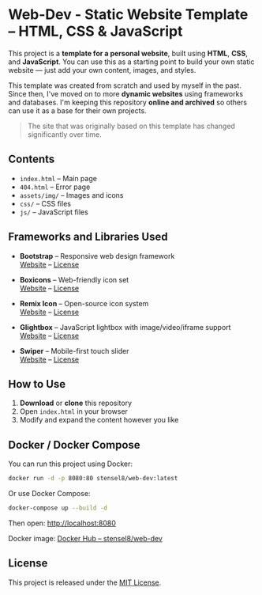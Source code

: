 # Web-Dev - Static Website Template – HTML, CSS & JavaScript

This project is a **template for a personal website**, built using **HTML**, **CSS**, and **JavaScript**. You can use this as a starting point to build your own static website — just add your own content, images, and styles.

This template was created from scratch and used by myself in the past. Since then, I've moved on to more **dynamic websites** using frameworks and databases. I'm keeping this repository **online and archived** so others can use it as a base for their own projects.

> The site that was originally based on this template has changed significantly over time.

## Contents

- `index.html` – Main page  
- `404.html` – Error page  
- `assets/img/` – Images and icons  
- `css/` – CSS files  
- `js/` – JavaScript files  

## Frameworks and Libraries Used

- **Bootstrap** – Responsive web design framework  
  [Website](https://getbootstrap.com/) – [License](https://github.com/twbs/bootstrap/blob/main/LICENSE)

- **Boxicons** – Web-friendly icon set  
  [Website](https://boxicons.com/) – [License](https://github.com/atisawd/boxicons/blob/master/LICENSE)

- **Remix Icon** – Open-source icon system  
  [Website](https://remixicon.com/) – [License](https://github.com/Remix-Design/RemixIcon/blob/master/LICENSE)

- **Glightbox** – JavaScript lightbox with image/video/iframe support  
  [Website](https://biati-digital.github.io/glightbox/) – [License](https://github.com/biati-digital/glightbox/blob/master/LICENSE.md)

- **Swiper** – Mobile-first touch slider  
  [Website](https://swiperjs.com/) – [License](https://github.com/nolimits4web/swiper/blob/master/LICENSE)

## How to Use

1. **Download** or **clone** this repository  
2. Open `index.html` in your browser  
3. Modify and expand the content however you like

## Docker / Docker Compose

You can run this project using Docker:

```bash
docker run -d -p 8080:80 stensel8/web-dev:latest
```

Or use Docker Compose:

```bash
docker-compose up --build -d
```

Then open: [http://localhost:8080](http://localhost:8080)

Docker image: [Docker Hub – stensel8/web-dev](https://hub.docker.com/r/stensel8/web-dev)

## License

This project is released under the [MIT License](LICENSE).
